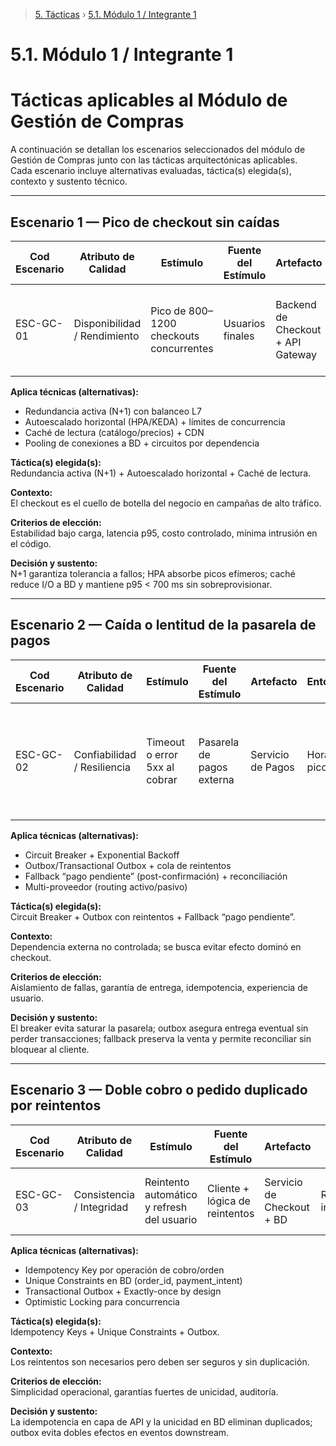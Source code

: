 > [5. Tácticas](../5.md) › [5.1. Módulo 1 / Integrante 1](5.1.md)

# 5.1. Módulo 1 / Integrante 1

# **Tácticas aplicables al Módulo de Gestión de Compras**

A continuación se detallan los escenarios seleccionados del módulo de Gestión de Compras junto con las tácticas arquitectónicas aplicables.  
Cada escenario incluye alternativas evaluadas, táctica(s) elegida(s), contexto y sustento técnico.

---

## **Escenario 1 — Pico de checkout sin caídas**

| **Cod Escenario** | **Atributo de Calidad** | **Estímulo** | **Fuente del Estímulo** | **Artefacto** | **Entorno** | **Respuesta** | **Medida de Respuesta** |
|--------------------|--------------------------|---------------|---------------------------|----------------|---------------|-----------------------------|------------------------------|
| ESC-GC-01 | Disponibilidad / Rendimiento | Pico de 800–1200 checkouts concurrentes | Usuarios finales | Backend de Checkout + API Gateway | Campaña “flash sale” | El servicio se mantiene estable y responde sin timeouts | p95 < 700 ms, uptime ≥ 99.9% durante el evento |

**Aplica técnicas (alternativas):**
- Redundancia activa (N+1) con balanceo L7  
- Autoescalado horizontal (HPA/KEDA) + límites de concurrencia  
- Caché de lectura (catálogo/precios) + CDN  
- Pooling de conexiones a BD + circuitos por dependencia  

**Táctica(s) elegida(s):**  
Redundancia activa (N+1) + Autoescalado horizontal + Caché de lectura.

**Contexto:**  
El checkout es el cuello de botella del negocio en campañas de alto tráfico.

**Criterios de elección:**  
Estabilidad bajo carga, latencia p95, costo controlado, mínima intrusión en el código.

**Decisión y sustento:**  
N+1 garantiza tolerancia a fallos; HPA absorbe picos efímeros; caché reduce I/O a BD y mantiene p95 < 700 ms sin sobreprovisionar.

---

## **Escenario 2 — Caída o lentitud de la pasarela de pagos**

| **Cod Escenario** | **Atributo de Calidad** | **Estímulo** | **Fuente del Estímulo** | **Artefacto** | **Entorno** | **Respuesta** | **Medida de Respuesta** |
|--------------------|--------------------------|---------------|---------------------------|----------------|---------------|-----------------------------|------------------------------|
| ESC-GC-02 | Confiabilidad / Resiliencia | Timeout o error 5xx al cobrar | Pasarela de pagos externa | Servicio de Pagos | Horario pico | El sistema aísla la falla, encola y reintenta sin bloquear el checkout | Tasa de éxito ≥ 99% con reintentos; fallbacks < 1 min |

**Aplica técnicas (alternativas):**
- Circuit Breaker + Exponential Backoff  
- Outbox/Transactional Outbox + cola de reintentos  
- Fallback “pago pendiente” (post-confirmación) + reconciliación  
- Multi-proveedor (routing activo/pasivo)

**Táctica(s) elegida(s):**  
Circuit Breaker + Outbox con reintentos + Fallback “pago pendiente”.

**Contexto:**  
Dependencia externa no controlada; se busca evitar efecto dominó en checkout.

**Criterios de elección:**  
Aislamiento de fallas, garantía de entrega, idempotencia, experiencia de usuario.

**Decisión y sustento:**  
El breaker evita saturar la pasarela; outbox asegura entrega eventual sin perder transacciones; fallback preserva la venta y permite reconciliar sin bloquear al cliente.

---

## **Escenario 3 — Doble cobro o pedido duplicado por reintentos**

| **Cod Escenario** | **Atributo de Calidad** | **Estímulo** | **Fuente del Estímulo** | **Artefacto** | **Entorno** | **Respuesta** | **Medida de Respuesta** |
|--------------------|--------------------------|---------------|---------------------------|----------------|---------------|-----------------------------|------------------------------|
| ESC-GC-03 | Consistencia / Integridad | Reintento automático y refresh del usuario | Cliente + lógica de reintentos | Servicio de Checkout + BD | Red intermitente | Se evita duplicar pedidos y cargos | 0% de pedidos duplicados; unicidad garantizada |

**Aplica técnicas (alternativas):**
- Idempotency Key por operación de cobro/orden  
- Unique Constraints en BD (order_id, payment_intent)  
- Transactional Outbox + Exactly-once by design  
- Optimistic Locking para concurrencia

**Táctica(s) elegida(s):**  
Idempotency Keys + Unique Constraints + Outbox.

**Contexto:**  
Los reintentos son necesarios pero deben ser seguros y sin duplicación.

**Criterios de elección:**  
Simplicidad operacional, garantías fuertes de unicidad, auditoría.

**Decisión y sustento:**  
La idempotencia en capa de API y la unicidad en BD eliminan duplicados; outbox evita dobles efectos en eventos downstream.

